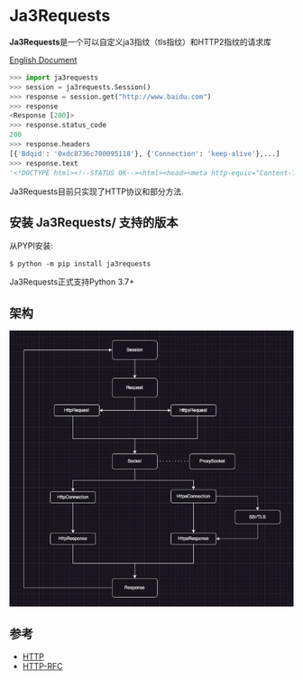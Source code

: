 

# Ja3Requests
**Ja3Requests**是一个可以自定义ja3指纹（tls指纹）和HTTP2指纹的请求库

[English Document](README.md)

```python
>>> import ja3requests
>>> session = ja3requests.Session()
>>> response = session.get("http://www.baidu.com")
>>> response
<Response [200]>
>>> response.status_code
200
>>> response.headers
[{'Bdqid': '0xdc8736c700095118'}, {'Connection': 'keep-alive'},...]
>>> response.text
'<!DOCTYPE html><!--STATUS OK--><html><head><meta http-equiv="Content-Type" content="text/html;char...'
```

Ja3Requests目前只实现了HTTP协议和部分方法.

## 安装 Ja3Requests/ 支持的版本

从PYPI安装:

```console
$ python -m pip install ja3requests
```

Ja3Requests正式支持Python 3.7+

## 架构
![Architecture](images/architecture.png)

## 参考
- [HTTP](https://developer.mozilla.org/en-US/docs/Web/HTTP)
- [HTTP-RFC](https://www.rfc-editor.org/rfc/rfc2068.html)